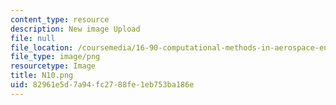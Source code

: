 ```yaml
---
content_type: resource
description: New image Upload
file: null
file_location: /coursemedia/16-90-computational-methods-in-aerospace-engineering-spring-2014/82961e5d7a94fc2788fe1eb753ba186e_N10.png
file_type: image/png
resourcetype: Image
title: N10.png
uid: 82961e5d-7a94-fc27-88fe-1eb753ba186e
---
```

